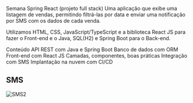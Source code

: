 Semana Spring React (projeto full stack)
Uma aplicação que exibe uma listagem de vendas, permitindo filtrá-las por data e enviar uma notificação por SMS com os dados de cada venda.

Utilizamos HTML, CSS, JavaScript/TypeScript e a biblioteca React JS para fazer o Front-end e o Java, SQL(H2) e Spring Boot para o Back-end.

Conteúdo
API REST com Java e Spring Boot
Banco de dados com ORM
Front-end com React JS
Camadas, componentes, boas práticas
Integração com SMS
Implantação na nuvem com CI/CD

## SMS

![SMS2](https://user-images.githubusercontent.com/55770645/179753179-1b0745c7-baf0-45df-a9ae-074ff62c269d.jpeg)
